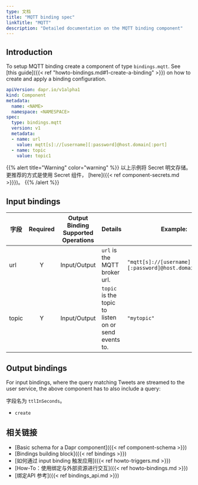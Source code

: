 ```yaml
---
type: 文档
title: "MQTT binding spec"
linkTitle: "MQTT"
description: "Detailed documentation on the MQTT binding component"
---
```


## Introduction

To setup MQTT binding create a component of type `bindings.mqtt`. See [this guide]({{< ref "howto-bindings.md#1-create-a-binding" >}}) on how to create and apply a binding configuration.


```yaml
apiVersion: dapr.io/v1alpha1
kind: Component
metadata:
  name: <NAME>
  namespace: <NAMESPACE>
spec:
  type: bindings.mqtt
  version: v1
  metadata:
  - name: url
    value: mqtt[s]://[username][:password]@host.domain[:port]
  - name: topic
    value: topic1
```
{{% alert title="Warning" color="warning" %}}
以上示例将 Secret 明文存储。 更推荐的方式是使用 Secret 组件， [here]({{< ref component-secrets.md >}}})。
{{% /alert %}}

## Input bindings

| 字段    | Required | Output Binding Supported Operations | Details                                              | Example:                                               |
| ----- |:--------:| ----------------------------------- | ---------------------------------------------------- | ------------------------------------------------------ |
| url   |    Y     | Input/Output                        | `url` is the MQTT broker url.                        | `"mqtt[s]://[username][:password]@host.domain[:port]"` |
| topic |    Y     | Input/Output                        | `topic` is the topic to listen on or send events to. | `"mytopic"`                                            |

## Output bindings

For input bindings, where the query matching Tweets are streamed to the user service, the above component has to also include a query:

字段名为 `ttlInSeconds`。

- `create`
## 相关链接

- [Basic schema for a Dapr component]({{< ref component-schema >}})
- [Bindings building block]({{< ref bindings >}})
- [如何通过 input binding 触发应用]({{< ref howto-triggers.md >}})
- [How-To：使用绑定与外部资源进行交互]({{< ref howto-bindings.md >}})
- [绑定API 参考]({{< ref bindings_api.md >}})
